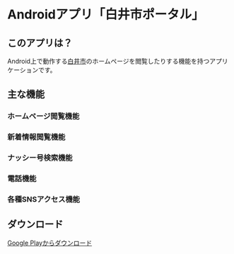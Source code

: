 # Androidアプリ「白井市ポータル」

## このアプリは？
Android上で動作する[白井市](http://www.city.shiroi.chiba.jp/toppage.html)のホームページを閲覧したりする機能を持つアプリケーションです。

## 主な機能
### ホームページ閲覧機能

### 新着情報閲覧機能

### ナッシー号検索機能

### 電話機能

### 各種SNSアクセス機能

## ダウンロード
[Google Playからダウンロード](https://play.google.com/store/apps/details?id=jp.tanikinaapps.shiroiportaltools)
